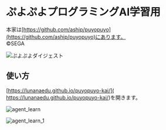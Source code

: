 

# ぷよぷよプログラミングAI学習用
本家は[https://github.com/aship/puyopuyo](https://github.com/aship/puyopuyo)にあります。  
©️SEGA

![ぷよぷよダイジェスト](https://github.com/user-attachments/assets/9478f51b-3fca-4759-bf76-4aa00a514c85)



## 使い方
 [https://lunanaedu.github.io/puyopuyo-kai/]( https://lunanaedu.github.io/puyopuyo-kai/)を開きます。

![agent_learn](https://github.com/user-attachments/assets/b7005220-94dd-4ac8-84c2-076d71c2ce2c)

![agent_learn_1](https://github.com/user-attachments/assets/fd8dcaad-86e9-471b-aabc-58b43d01f03d)

